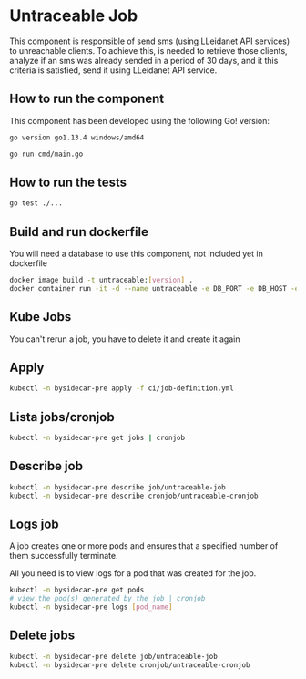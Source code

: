 # Untraceable Job

This component is responsible of send sms (using LLeidanet API services) to unreachable clients. To achieve this, is needed to retrieve those clients, analyze if an sms was already sended in a period of 30 days, and it this criteria is satisfied, send it using LLeidanet API service.

## How to run the component

This component has been developed using the following Go! version:

```bash
go version go1.13.4 windows/amd64
```

```bash
go run cmd/main.go
```

## How to run the tests

```bash
go test ./...
```

## Build and run dockerfile

You will need a database to use this component, not included yet in dockerfile

```bash
docker image build -t untraceable:[version] .
docker container run -it -d --name untraceable -e DB_PORT -e DB_HOST -e DB_USER -e DB_PASS -e DB_NAME untraceable:[version]
```

## Kube Jobs

You can't rerun a job, you have to delete it and create it again

## Apply

```bash
kubectl -n bysidecar-pre apply -f ci/job-definition.yml
```

## Lista jobs/cronjob

```bash
kubectl -n bysidecar-pre get jobs | cronjob
```

## Describe job

```bash
kubectl -n bysidecar-pre describe job/untraceable-job
kubectl -n bysidecar-pre describe cronjob/untraceable-cronjob
```

## Logs job

A job creates one or more pods and ensures that a specified number of them successfully terminate.

All you need is to view logs for a pod that was created for the job.

```bash
kubectl -n bysidecar-pre get pods
# view the pod(s) generated by the job | cronjob
kubectl -n bysidecar-pre logs [pod_name]
```

## Delete jobs

```bash
kubectl -n bysidecar-pre delete job/untraceable-job
kubectl -n bysidecar-pre delete cronjob/untraceable-cronjob
```
